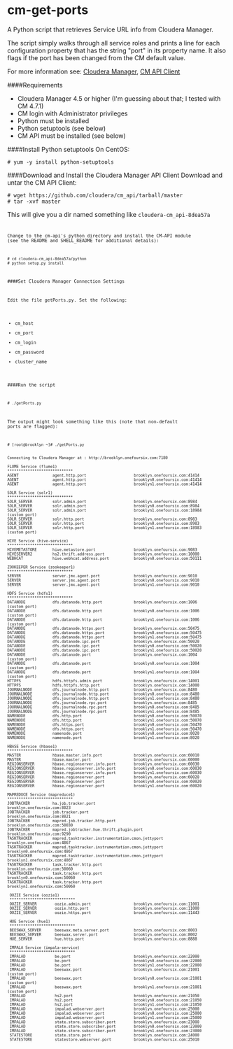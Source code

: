 cm-get-ports
==================

A Python script that retrieves Service URL info from Cloudera Manager.

The script simply walks through all service roles and prints a line for each configuration property that has the string "port" in its property name.  It also flags if the port has been changed from the CM default value.

For more information see: [Cloudera Manager](http://www.cloudera.com/content/cloudera/en/products/cloudera-manager.html), [CM API Client](http://cloudera.github.io/cm_api/)





####Requirements
- Cloudera Manager 4.5 or higher (I'm guessing about that; I tested with CM 4.7.1)
- CM login with Administrator privileges
- Python must be installed
- Python setuptools (see below)
- CM API must be installed (see below)


####Install Python setuptools
On CentOS:

    # yum -y install python-setuptools


####Download and Install the Cloudera Manager API Client
Download and untar the CM API Client:

    # wget https://github.com/cloudera/cm_api/tarball/master
    # tar -xvf master

This will give you a dir named something like <code>cloudera-cm_api-8dea57a<code>

Change to the cm-api's python directory and install the CM-API module (see the README and SHELL_README for additional details):

    # cd cloudera-cm_api-8dea57a/python
    # python setup.py install


####Set Cloudera Manager Connection Settings

Edit the file getPorts.py.  Set the following:
- cm_host
- cm_port
- cm_login
- cm_password
- cluster_name


####Run the script

    # ./getPorts.py

The output might look something like this (note that non-default ports are flagged):

    # [root@brooklyn ~]# ./getPorts.py

    
    Connecting to Cloudera Manager at : http://brooklyn.onefoursix.com:7180

    FLUME Service (flume1)
    *****************************
    AGENT               agent.http.port                     brooklyn.onefoursix.com:41414           
    AGENT               agent.http.port                     brooklyn0.onefoursix.com:41414          
    AGENT               agent.http.port                     brooklyn1.onefoursix.com:41414   
    
    SOLR Service (solr1)
    *****************************
    SOLR_SERVER         solr.admin.port                     brooklyn.onefoursix.com:8984            
    SOLR_SERVER         solr.admin.port                     brooklyn0.onefoursix.com:8984           
    SOLR_SERVER         solr.admin.port                     brooklyn1.onefoursix.com:18984          (custom port)
    SOLR_SERVER         solr.http.port                      brooklyn.onefoursix.com:8983            
    SOLR_SERVER         solr.http.port                      brooklyn0.onefoursix.com:8983           
    SOLR_SERVER         solr.http.port                      brooklyn1.onefoursix.com:18983          (custom port)

    HIVE Service (hive-service)
    *****************************
    HIVEMETASTORE       hive.metastore.port                 brooklyn.onefoursix.com:9083            
    HIVESERVER2         hs2.thrift.address.port             brooklyn.onefoursix.com:10000           
    WEBHCAT             hive.webhcat.address.port           brooklyn0.onefoursix.com:50111 
     
    ZOOKEEPER Service (zookeeper1)
    *****************************
    SERVER              server.jmx.agent.port               brooklyn.onefoursix.com:9010            
    SERVER              server.jmx.agent.port               brooklyn0.onefoursix.com:9010           
    SERVER              server.jmx.agent.port               brooklyn1.onefoursix.com:9010           

    HDFS Service (hdfs1)
    *****************************
    DATANODE            dfs.datanode.http.port              brooklyn.onefoursix.com:1006            (custom port)
    DATANODE            dfs.datanode.http.port              brooklyn0.onefoursix.com:1006           (custom port)
    DATANODE            dfs.datanode.http.port              brooklyn1.onefoursix.com:1006           (custom port)
    DATANODE            dfs.datanode.https.port             brooklyn.onefoursix.com:50475           
    DATANODE            dfs.datanode.https.port             brooklyn0.onefoursix.com:50475          
    DATANODE            dfs.datanode.https.port             brooklyn1.onefoursix.com:50475          
    DATANODE            dfs.datanode.ipc.port               brooklyn.onefoursix.com:50020           
    DATANODE            dfs.datanode.ipc.port               brooklyn0.onefoursix.com:50020          
    DATANODE            dfs.datanode.ipc.port               brooklyn1.onefoursix.com:50020          
    DATANODE            dfs.datanode.port                   brooklyn.onefoursix.com:1004            (custom port)
    DATANODE            dfs.datanode.port                   brooklyn0.onefoursix.com:1004           (custom port)
    DATANODE            dfs.datanode.port                   brooklyn1.onefoursix.com:1004           (custom port)
    HTTPFS              hdfs.httpfs.admin.port              brooklyn.onefoursix.com:14001           
    HTTPFS              hdfs.httpfs.http.port               brooklyn.onefoursix.com:14000           
    JOURNALNODE         dfs.journalnode.http.port           brooklyn.onefoursix.com:8480            
    JOURNALNODE         dfs.journalnode.http.port           brooklyn0.onefoursix.com:8480           
    JOURNALNODE         dfs.journalnode.http.port           brooklyn1.onefoursix.com:8480           
    JOURNALNODE         dfs.journalnode.rpc.port            brooklyn.onefoursix.com:8485            
    JOURNALNODE         dfs.journalnode.rpc.port            brooklyn0.onefoursix.com:8485           
    JOURNALNODE         dfs.journalnode.rpc.port            brooklyn1.onefoursix.com:8485           
    NAMENODE            dfs.http.port                       brooklyn0.onefoursix.com:50070          
    NAMENODE            dfs.http.port                       brooklyn1.onefoursix.com:50070          
    NAMENODE            dfs.https.port                      brooklyn0.onefoursix.com:50470          
    NAMENODE            dfs.https.port                      brooklyn1.onefoursix.com:50470          
    NAMENODE            namenode.port                       brooklyn0.onefoursix.com:8020           
    NAMENODE            namenode.port                       brooklyn1.onefoursix.com:8020           

    HBASE Service (hbase1)
    *****************************
    MASTER              hbase.master.info.port              brooklyn.onefoursix.com:60010           
    MASTER              hbase.master.port                   brooklyn.onefoursix.com:60000           
    REGIONSERVER        hbase.regionserver.info.port        brooklyn.onefoursix.com:60030           
    REGIONSERVER        hbase.regionserver.info.port        brooklyn0.onefoursix.com:60030          
    REGIONSERVER        hbase.regionserver.info.port        brooklyn1.onefoursix.com:60030          
    REGIONSERVER        hbase.regionserver.port             brooklyn.onefoursix.com:60020           
    REGIONSERVER        hbase.regionserver.port             brooklyn0.onefoursix.com:60020          
    REGIONSERVER        hbase.regionserver.port             brooklyn1.onefoursix.com:60020          

    MAPREDUCE Service (mapreduce1)
    *****************************
    JOBTRACKER          ha.job.tracker.port                                 brooklyn.onefoursix.com:8023            
    JOBTRACKER          job.tracker.port                                    brooklyn.onefoursix.com:8021            
    JOBTRACKER          mapred.job.tracker.http.port                        brooklyn.onefoursix.com:50030           
    JOBTRACKER          mapred.jobtracker.hue.thrift.plugin.port            brooklyn.onefoursix.com:9290            
    TASKTRACKER         mapred.tasktracker.instrumentation.cmon.jettyport   brooklyn.onefoursix.com:4867            
    TASKTRACKER         mapred.tasktracker.instrumentation.cmon.jettyport   brooklyn0.onefoursix.com:4867           
    TASKTRACKER         mapred.tasktracker.instrumentation.cmon.jettyport   brooklyn1.onefoursix.com:4867           
    TASKTRACKER         task.tracker.http.port                              brooklyn.onefoursix.com:50060           
    TASKTRACKER         task.tracker.http.port                              brooklyn0.onefoursix.com:50060          
    TASKTRACKER         task.tracker.http.port                              brooklyn1.onefoursix.com:50060          

     OOZIE Service (oozie1)
     *****************************
     OOZIE_SERVER        oozie.admin.port                   brooklyn.onefoursix.com:11001           
     OOZIE_SERVER        oozie.http.port                    brooklyn.onefoursix.com:11000           
     OOZIE_SERVER        oozie.https.port                   brooklyn.onefoursix.com:11443           

     HUE Service (hue1)
     *****************************
     BEESWAX_SERVER      beeswax.meta.server.port           brooklyn.onefoursix.com:8003            
     BEESWAX_SERVER      beeswax.server.port                brooklyn.onefoursix.com:8002            
     HUE_SERVER          hue.http.port                      brooklyn.onefoursix.com:8888            

     IMPALA Service (impala-service)
     *****************************
     IMPALAD             be.port                            brooklyn.onefoursix.com:22000           
     IMPALAD             be.port                            brooklyn0.onefoursix.com:22000          
     IMPALAD             be.port                            brooklyn1.onefoursix.com:22000          
     IMPALAD             beeswax.port                       brooklyn.onefoursix.com:21001           (custom port)
     IMPALAD             beeswax.port                       brooklyn0.onefoursix.com:21001          (custom port)
     IMPALAD             beeswax.port                       brooklyn1.onefoursix.com:21001          (custom port)
     IMPALAD             hs2.port                           brooklyn.onefoursix.com:21050           
     IMPALAD             hs2.port                           brooklyn0.onefoursix.com:21050          
     IMPALAD             hs2.port                           brooklyn1.onefoursix.com:21050          
     IMPALAD             impalad.webserver.port             brooklyn.onefoursix.com:25000           
     IMPALAD             impalad.webserver.port             brooklyn0.onefoursix.com:25000          
     IMPALAD             impalad.webserver.port             brooklyn1.onefoursix.com:25000          
     IMPALAD             state.store.subscriber.port        brooklyn.onefoursix.com:23000           
     IMPALAD             state.store.subscriber.port        brooklyn0.onefoursix.com:23000          
     IMPALAD             state.store.subscriber.port        brooklyn1.onefoursix.com:23000          
     STATESTORE          state.store.port                   brooklyn.onefoursix.com:24000           
     STATESTORE          statestore.webserver.port          brooklyn.onefoursix.com:25010           

    
     
